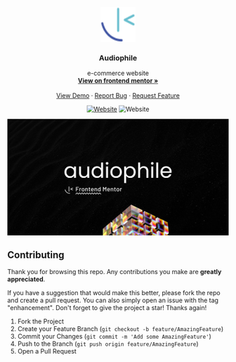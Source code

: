 <div id="top"></div>

<!-- PROJECT LOGO -->
<br />
<div align="center">
  <a href="https://www.frontendmentor.io/profile/Yazdun">
    <img src="./public/fem.svg" alt="Logo" width="80" height="80">
  </a>

<h3 align="center">Audiophile</h3>

  <p align="center">
    e-commerce website
    <br />
    <a href="https://www.frontendmentor.io/solutions/audiophile-solution-built-with-next-typescript-vdZ3KrOLk9"><strong>View on frontend mentor »</strong></a>
    <br />
    <br />
    <a href="https://audioophile.vercel.app/">View Demo</a>
    ·
    <a href="https://github.com/Yazdun/next-ts-audiophile/issues">Report Bug</a>
    ·
    <a href="https://github.com/Yazdun/next-ts-audiophile/issues">Request Feature</a>
  </p>

[![Website](https://img.shields.io/website?down_color=critical&down_message=down&label=vercel&logo=vercel&style=for-the-badge&up_color=brightengreen&up_message=active&url=https%3A%2F%2Faudioophile.vercel.app/%2F)](LIVE)
![Website](https://img.shields.io/website?down_color=red&down_message=GURU&label=difficulty&logo=frontendmentor&style=for-the-badge&up_color=red&up_message=GURU&url=https%3A%2F%2Fwww.frontendmentor.io%2F)

</div>

![Preview of the solution](./public/thumbnail.jpg)

## Contributing

Thank you for browsing this repo. Any contributions you make are **greatly
appreciated**.

If you have a suggestion that would make this better, please fork the repo and
create a pull request. You can also simply open an issue with the tag
"enhancement". Don't forget to give the project a star! Thanks again!

1. Fork the Project
2. Create your Feature Branch (`git checkout -b feature/AmazingFeature`)
3. Commit your Changes (`git commit -m 'Add some AmazingFeature'`)
4. Push to the Branch (`git push origin feature/AmazingFeature`)
5. Open a Pull Request

